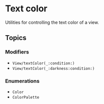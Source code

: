 # Text color

Utilities for controlling the text color of a view.

## Topics

### Modifiers

- ``View/textColor(_:condition:)``
- ``View/textColor(_:darkness:condition:)``

### Enumerations

- ``Color``
- ``ColorPalette``
